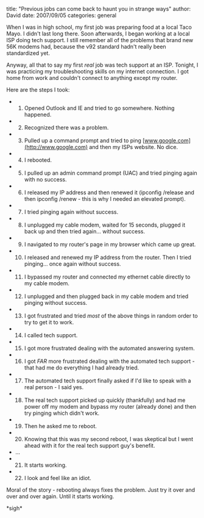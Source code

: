 
title: "Previous jobs can come back to haunt you in strange ways"
author: David
date: 2007/09/05
categories: general

When I was in high school, my first job was preparing food at a local Taco Mayo. I didn't last long there. Soon afterwards, I began working at a local ISP doing tech support. I still remember all of the problems that brand new 56K modems had, because the v92 standard hadn't really been standardized yet. 

Anyway, all that to say my first *real* job was tech support at an ISP. Tonight, I was practicing my troubleshooting skills on my internet connection. I got home from work and couldn't connect to anything except my router. 

Here are the steps I took: 

- 1) Opened Outlook and IE and tried to go somewhere. Nothing happened. 
- 2) Recognized there was a problem. 
- 3) Pulled up a command prompt and tried to ping [www.google.com](http://www.google.com) and then my ISPs website. No dice. 
- 4) I rebooted. 
- 5) I pulled up an admin command prompt (UAC) and tried pinging again with no success. 
- 6) I released my IP address and then renewed it (ipconfig /release and then ipconfig /renew - this is why I needed an elevated prompt). 
- 7) I tried pinging again without success. 
- 8) I unplugged my cable modem, waited for 15 seconds, plugged it back up and then tried again... without success. 
- 9) I navigated to my router's page in my browser which came up great. 
- 10) I released and renewed my IP address from the router. Then I tried pinging... once again without success. 
- 11) I bypassed my router and connected my ethernet cable directly to my cable modem. 
- 12) I unplugged and then plugged back in my cable modem and tried pinging without success. 
- 13) I got frustrated and tried *most* of the above things in random order to try to get it to work. 
- 14) I called tech support. 
- 15) I got more frustrated dealing with the automated answering system. 
- 16) I got *FAR* more frustrated dealing with the automated tech support - that had me do everything I had already tried. 
- 17) The automated tech support finally asked if I'd like to speak with a real person - I said yes. 
- 18) The real tech support picked up quickly (thankfully) and had me power off my modem and bypass my router (already done) and then try pinging which didn't work. 
- 19) Then he asked me to reboot. 
- 20) Knowing that this was my second reboot, I was skeptical but I went ahead with it for the real tech support guy's benefit. 
- ... 
- 21) It starts working. 
- 22) I look and feel like an idiot. 

Moral of the story - rebooting always fixes the problem. Just try it over and over and over again. Until it starts working. 

\*sigh\*

